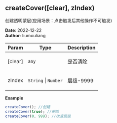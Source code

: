 ## createCover([clear], zIndex)
<p>创建透明蒙层(应用场景：点击触发后其他操作不可触发)</p>

**Date**: 2022-12-22  
**Author**: liumouliang  

| Param | Type | Description |
| --- | --- | --- |
| [clear] | <code>any</code> | <p>是否清除</p> |
| zIndex | <code>String</code> \| <code>Number</code> | <p>层级-9999</p> |

**Example**  
```javascript
createCover(); //创建
createCover(true); //删除
createCover(0, 999); //改变层级
```
